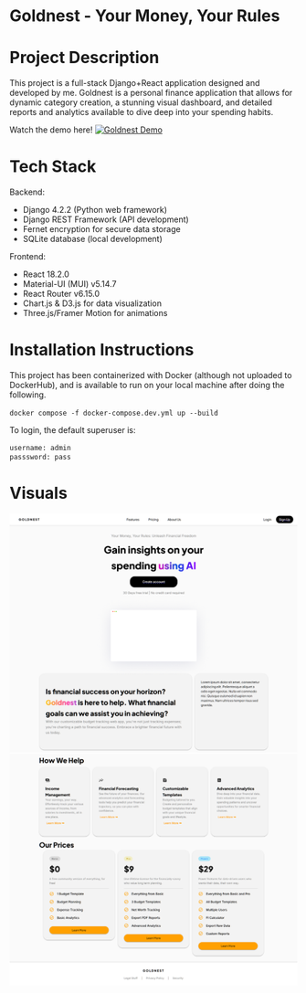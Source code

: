 # Goldnest - Your Money, Your Rules

# Project Description

This project is a full-stack Django+React application designed and developed by me. Goldnest is a personal finance application that allows for dynamic category creation, a stunning visual dashboard, and detailed reports and analytics available to dive deep into your spending habits.

Watch the demo here!
[![Goldnest Demo](https://img.youtube.com/vi/Lis2se-W8F8/0.jpg)](https://www.youtube.com/watch?v=Lis2se-W8F8&feature=youtu.be)

# Tech Stack

Backend:

- Django 4.2.2 (Python web framework)
- Django REST Framework (API development)
- Fernet encryption for secure data storage
- SQLite database (local development)

Frontend:

- React 18.2.0
- Material-UI (MUI) v5.14.7
- React Router v6.15.0
- Chart.js & D3.js for data visualization
- Three.js/Framer Motion for animations

# Installation Instructions

This project has been containerized with Docker (although not uploaded to DockerHub), and is available to run on your local machine after doing the following.

`docker compose -f docker-compose.dev.yml up --build`

To login, the default superuser is:

```
username: admin
passsword: pass
```

# Visuals

![Landing Page 1](docs/landing-1.png)
![Landing Page 2](docs/landing-2.png)
